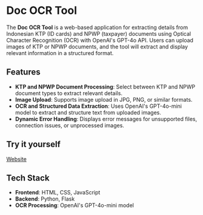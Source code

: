 # Doc OCR Tool

The **Doc OCR Tool** is a web-based application for extracting details from Indonesian KTP (ID cards) and NPWP (taxpayer) documents using Optical Character Recognition (OCR) with OpenAI's GPT-4o API. Users can upload images of KTP or NPWP documents, and the tool will extract and display relevant information in a structured format.

## Features

- **KTP and NPWP Document Processing**: Select between KTP and NPWP document types to extract relevant details.
- **Image Upload**: Supports image upload in JPG, PNG, or similar formats.
- **OCR and Structured Data Extraction**: Uses OpenAI's GPT-4o-mini model to extract and structure text from uploaded images.
- **Dynamic Error Handling**: Displays error messages for unsupported files, connection issues, or unprocessed images.

## Try it yourself
[Website](https://openai-doc-parser.onrender.com/)

## Tech Stack

- **Frontend**: HTML, CSS, JavaScript
- **Backend**: Python, Flask
- **OCR Processing**: OpenAI's GPT-4o-mini model
